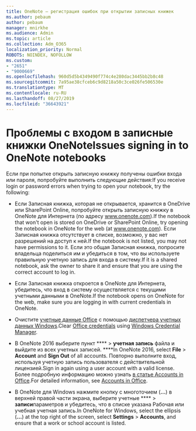 ```yaml
---
title: OneNote — регистрация ошибок при открытии записных книжек
ms.author: pebaum
author: pebaum
manager: mnirkhe
ms.audience: Admin
ms.topic: article
ms.collection: Adm_O365
localization_priority: Normal
ROBOTS: NOINDEX, NOFOLLOW
ms.custom:
- "2651"
- "9000669"
ms.openlocfilehash: 960d5d5b4349490f774c4e280dac3445bb2b8c48
ms.sourcegitcommit: 7a95ae38cfceb6c9d8218a50c3ce026fe506530e
ms.translationtype: MT
ms.contentlocale: ru-RU
ms.lasthandoff: 08/27/2019
ms.locfileid: "36643921"
---
```

# <a name="issues-signing-in-to-onenote-notebooks"></a><span data-ttu-id="2d11a-102">Проблемы с входом в записные книжки OneNote</span><span class="sxs-lookup"><span data-stu-id="2d11a-102">Issues signing in to OneNote notebooks</span></span>

<span data-ttu-id="2d11a-103">Если при попытке открыть записную книжку получены ошибки входа или пароля, попробуйте выполнить следующие действия:</span><span class="sxs-lookup"><span data-stu-id="2d11a-103">If you receive login or password errors when trying to open your notebook, try the following:</span></span>

- <span data-ttu-id="2d11a-104">Если Записная книжка, которая не открывается, хранится в OneDrive или SharePoint Online, попробуйте открыть записную книжку в OneNote для Интернета (по адресу www.onenote.com).</span><span class="sxs-lookup"><span data-stu-id="2d11a-104">If the notebook that won't open is stored on OneDrive or SharePoint Online, try opening the notebook in OneNote for the web (at www.onenote.com).</span></span> <span data-ttu-id="2d11a-105">Если Записная книжка отсутствует в списке, возможно, у вас нет разрешений на доступ к ней.</span><span class="sxs-lookup"><span data-stu-id="2d11a-105">If the notebook is not listed, you may not have permissions to it.</span></span> <span data-ttu-id="2d11a-106">Если это общая Записная книжка, попросите владельца поделиться им и убедиться в том, что вы используете правильную учетную запись для входа в систему.</span><span class="sxs-lookup"><span data-stu-id="2d11a-106">If it is a shared notebook, ask the owner to share it and ensure that you are using the correct account to log in.</span></span>

- <span data-ttu-id="2d11a-107">Если Записная книжка откроется в OneNote для Интернета, убедитесь, что вход в систему осуществляется с текущими учетными данными в OneNote.</span><span class="sxs-lookup"><span data-stu-id="2d11a-107">If the notebook opens on OneNote for the web, make sure you are logging in with current credentials in OneNote.</span></span> 

- <span data-ttu-id="2d11a-108">Очистите [учетные данные Office](https://docs.microsoft.com/office/troubleshoot/error-messages/another-account-already-signed-in#step-3-clear-cached-credentials-on-the-computer) с помощью [диспетчера учетных данных Windows](https://support.microsoft.com/help/4026814/windows-accessing-credential-manager).</span><span class="sxs-lookup"><span data-stu-id="2d11a-108">Clear [Office credentials](https://docs.microsoft.com/office/troubleshoot/error-messages/another-account-already-signed-in#step-3-clear-cached-credentials-on-the-computer) using [Windows Credential Manager](https://support.microsoft.com/help/4026814/windows-accessing-credential-manager).</span></span>

- <span data-ttu-id="2d11a-109">В OneNote 2016 выберите пункт \*\*\*\* > **учетная запись** файла и выйдите из всех учетных записей. \*\*\*\*</span><span class="sxs-lookup"><span data-stu-id="2d11a-109">In OneNote 2016, select **File** > **Account** and **Sign Out** of all accounts.</span></span> <span data-ttu-id="2d11a-110">Повторно выполните вход, используя учетную запись пользователя с действительной лицензией.</span><span class="sxs-lookup"><span data-stu-id="2d11a-110">Sign in again using a user account with a valid license.</span></span> <span data-ttu-id="2d11a-111">Более подробную информацию можно узнать [в статье Accounts in Office](https://support.office.com/article/accounts-in-office-628ea040-f265-49de-b986-be09c3ebf8a9).</span><span class="sxs-lookup"><span data-stu-id="2d11a-111">For detailed information, see [Accounts in Office](https://support.office.com/article/accounts-in-office-628ea040-f265-49de-b986-be09c3ebf8a9).</span></span>

- <span data-ttu-id="2d11a-112">В OneNote для Windows нажмите кнопку с многоточием (**...**) в верхней правой части экрана, выберите учетные \*\*\*\* > **записи**параметров и убедитесь, что в списке указана Рабочая или учебная учетная запись.</span><span class="sxs-lookup"><span data-stu-id="2d11a-112">In OneNote for Windows, select the ellipsis (**…**) at the top right of the screen, select **Settings** > **Accounts**, and ensure that a work or school account is listed.</span></span>